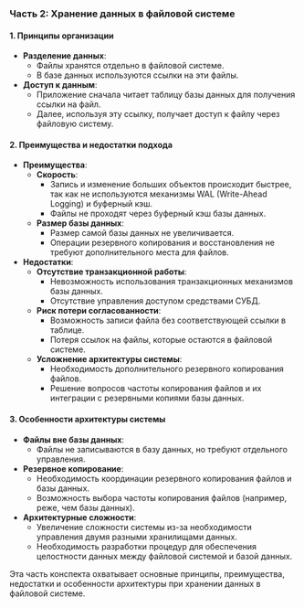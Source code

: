 ### Часть 2: Хранение данных в файловой системе

#### 1. Принципы организации
- **Разделение данных**:
  - Файлы хранятся отдельно в файловой системе.
  - В базе данных используются ссылки на эти файлы.
- **Доступ к данным**:
  - Приложение сначала читает таблицу базы данных для получения ссылки на файл.
  - Далее, используя эту ссылку, получает доступ к файлу через файловую систему.

#### 2. Преимущества и недостатки подхода
- **Преимущества**:
  - **Скорость**: 
    - Запись и изменение больших объектов происходит быстрее, так как не используются механизмы WAL (Write-Ahead Logging) и буферный кэш.
    - Файлы не проходят через буферный кэш базы данных.
  - **Размер базы данных**: 
    - Размер самой базы данных не увеличивается.
    - Операции резервного копирования и восстановления не требуют дополнительного места для файлов.
- **Недостатки**:
  - **Отсутствие транзакционной работы**:
    - Невозможность использования транзакционных механизмов базы данных.
    - Отсутствие управления доступом средствами СУБД.
  - **Риск потери согласованности**:
    - Возможность записи файла без соответствующей ссылки в таблице.
    - Потеря ссылок на файлы, которые остаются в файловой системе.
  - **Усложнение архитектуры системы**:
    - Необходимость дополнительного резервного копирования файлов.
    - Решение вопросов частоты копирования файлов и их интеграции с резервными копиями базы данных.

#### 3. Особенности архитектуры системы
- **Файлы вне базы данных**:
  - Файлы не записываются в базу данных, но требуют отдельного управления.
- **Резервное копирование**:
  - Необходимость координации резервного копирования файлов и базы данных.
  - Возможность выбора частоты копирования файлов (например, реже, чем базы данных).
- **Архитектурные сложности**:
  - Увеличение сложности системы из-за необходимости управления двумя разными хранилищами данных.
  - Необходимость разработки процедур для обеспечения целостности данных между файловой системой и базой данных.

Эта часть конспекта охватывает основные принципы, преимущества, недостатки и особенности архитектуры при хранении данных в файловой системе.